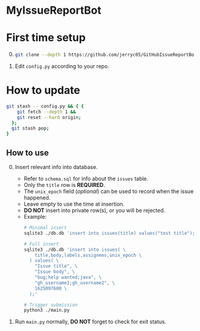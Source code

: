 # MyIssueReportBot

# First time setup

0.  ```sh
    git clone --depth 1 https://github.com/jerryc05/GitHubIssueReportBot.git
    ```

0.  Edit `config.py` according to your repo.

# How to update

```sh
git stash -- config.py && { {
    git fetch --depth 1 &&
    git reset --hard origin;
  };
  git stash pop;
}
```

## How to use

0.  Insert relevant info into database.
    - Refer to `schema.sql` for info about the `issues` table.
    - Only the `title` row is __REQUIRED__.
    - The `unix_epoch` field (_optional_) can be used to record when the issue happened.
    - Leave empty to use the time at insertion.
    - __DO NOT__ insert into private row(s), or you will be rejected.
    - Example:
      ```sh
      # Minimal insert
      sqlite3 ./db.db 'insert into issues(title) values("test title");'

      # Full insert
      sqlite3 ./db.db 'insert into issues( \
          title,body,labels,assignees,unix_epoch \
        ) values( \
          "Issue title", \
          "Issue body", \
          "bug;help wanted;java", \
          "gh_username1;gh_username2", \
          1625097600 \
        );'

      # Trigger submission
      python3 ./main.py
      ```

0.  Run `main.py` normally, __DO NOT__ forget to check for exit status.
